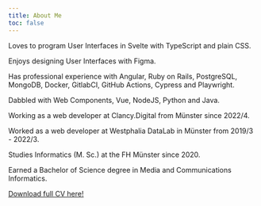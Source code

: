```yaml
---
title: About Me
toc: false
---
```


Loves to program User Interfaces in Svelte with TypeScript and plain CSS.

Enjoys designing User Interfaces with Figma.

Has professional experience with Angular, Ruby on Rails, PostgreSQL, MongoDB, Docker, GitlabCI, GitHub Actions, Cypress and Playwright.

Dabbled with Web Components, Vue, NodeJS, Python and Java.

Working as a web developer at Clancy.Digital from Münster since 2022/4.

Worked as a web developer at Westphalia DataLab in Münster from 2019/3 - 2022/3.

Studies Informatics (M. Sc.) at the FH Münster since 2020.

Earned a Bachelor of Science degree in Media and Communications Informatics.

[Download full CV here!](/assets/CV.pdf)
